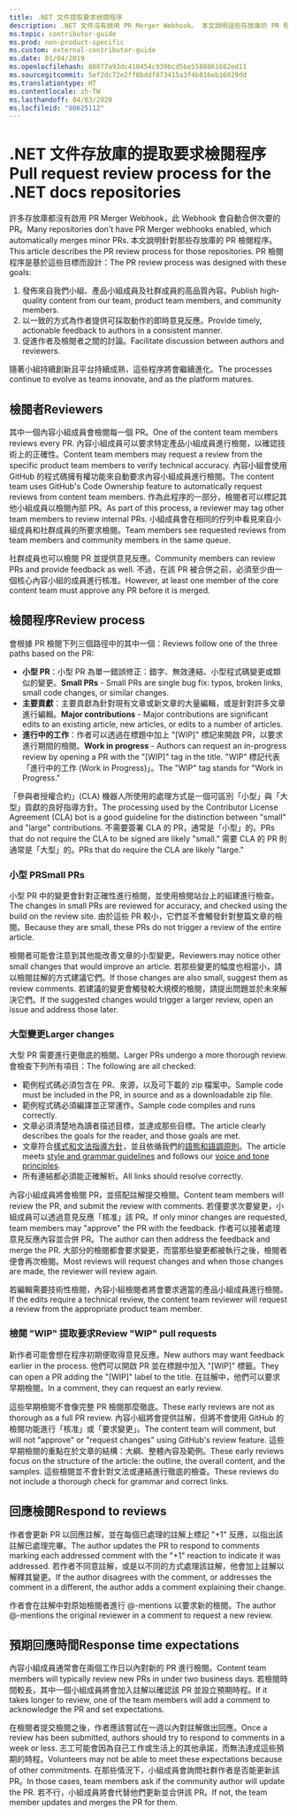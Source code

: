 ```yaml
---
title: .NET 文件提取要求檢閱程序
description: .NET 文件沒有啟用 PR Merger Webhook。 本文說明這些存放庫的 PR 程序
ms.topic: contributor-guide
ms.prod: non-product-specific
ms.custom: external-contributor-guide
ms.date: 01/04/2019
ms.openlocfilehash: 80877a93dc410454c939bcd5be5588861682ed11
ms.sourcegitcommit: 5ef2dc72e2ff8bddf873415a3f4b816eb16029dd
ms.translationtype: HT
ms.contentlocale: zh-TW
ms.lasthandoff: 04/03/2020
ms.locfileid: "80625112"
---
```

# <a name="pull-request-review-process-for-the-net-docs-repositories"></a><span data-ttu-id="658c3-104">.NET 文件存放庫的提取要求檢閱程序</span><span class="sxs-lookup"><span data-stu-id="658c3-104">Pull request review process for the .NET docs repositories</span></span>

<span data-ttu-id="658c3-105">許多存放庫都沒有啟用 PR Merger Webhook，此 Webhook 會自動合併次要的 PR。</span><span class="sxs-lookup"><span data-stu-id="658c3-105">Many repositories don't have PR Merger webhooks enabled, which automatically merges minor PRs.</span></span> <span data-ttu-id="658c3-106">本文說明針對那些存放庫的 PR 檢閱程序。</span><span class="sxs-lookup"><span data-stu-id="658c3-106">This article describes the PR review process for those repositories.</span></span> <span data-ttu-id="658c3-107">PR 檢閱程序是基於這些目標而設計：</span><span class="sxs-lookup"><span data-stu-id="658c3-107">The PR review process was designed with these goals:</span></span>

1. <span data-ttu-id="658c3-108">發佈來自我們小組、產品小組成員及社群成員的高品質內容。</span><span class="sxs-lookup"><span data-stu-id="658c3-108">Publish high-quality content from our team, product team members, and community members.</span></span>
1. <span data-ttu-id="658c3-109">以一致的方式為作者提供可採取動作的即時意見反應。</span><span class="sxs-lookup"><span data-stu-id="658c3-109">Provide timely, actionable feedback to authors in a consistent manner.</span></span>
1. <span data-ttu-id="658c3-110">促進作者及檢閱者之間的討論。</span><span class="sxs-lookup"><span data-stu-id="658c3-110">Facilitate discussion between authors and reviewers.</span></span>

<span data-ttu-id="658c3-111">隨著小組持續創新且平台持續成熟，這些程序將會繼續進化。</span><span class="sxs-lookup"><span data-stu-id="658c3-111">The processes continue to evolve as teams innovate, and as the platform matures.</span></span>

## <a name="reviewers"></a><span data-ttu-id="658c3-112">檢閱者</span><span class="sxs-lookup"><span data-stu-id="658c3-112">Reviewers</span></span>

<span data-ttu-id="658c3-113">其中一個內容小組成員會檢閱每一個 PR。</span><span class="sxs-lookup"><span data-stu-id="658c3-113">One of the content team members reviews every PR.</span></span> <span data-ttu-id="658c3-114">內容小組成員可以要求特定產品小組成員進行檢閱，以確認技術上的正確性。</span><span class="sxs-lookup"><span data-stu-id="658c3-114">Content team members may request a review from the specific product team members to verify technical accuracy.</span></span> <span data-ttu-id="658c3-115">內容小組會使用 GitHub 的程式碼擁有權功能來自動要求內容小組成員進行檢閱。</span><span class="sxs-lookup"><span data-stu-id="658c3-115">The content team uses GitHub's Code Ownership feature to automatically request reviews from content team members.</span></span> <span data-ttu-id="658c3-116">作為此程序的一部分，檢閱者可以標記其他小組成員以檢閱內部 PR。</span><span class="sxs-lookup"><span data-stu-id="658c3-116">As part of this process, a reviewer may tag other team members to review internal PRs.</span></span> <span data-ttu-id="658c3-117">小組成員會在相同的佇列中看見來自小組成員和社群成員的所要求檢閱。</span><span class="sxs-lookup"><span data-stu-id="658c3-117">Team members see requested reviews from team members and community members in the same queue.</span></span>

<span data-ttu-id="658c3-118">社群成員也可以檢閱 PR 並提供意見反應。</span><span class="sxs-lookup"><span data-stu-id="658c3-118">Community members can review PRs and provide feedback as well.</span></span> <span data-ttu-id="658c3-119">不過，在該 PR 被合併之前，必須至少由一個核心內容小組的成員進行核准。</span><span class="sxs-lookup"><span data-stu-id="658c3-119">However, at least one member of the core content team must approve any PR before it is merged.</span></span>

## <a name="review-process"></a><span data-ttu-id="658c3-120">檢閱程序</span><span class="sxs-lookup"><span data-stu-id="658c3-120">Review process</span></span>

<span data-ttu-id="658c3-121">會根據 PR 檢閱下列三個路徑中的其中一個：</span><span class="sxs-lookup"><span data-stu-id="658c3-121">Reviews follow one of the three paths based on the PR:</span></span>

- <span data-ttu-id="658c3-122">**小型 PR**：小型 PR 為單一錯誤修正：錯字、無效連結、小型程式碼變更或類似的變更。</span><span class="sxs-lookup"><span data-stu-id="658c3-122">**Small PRs** - Small PRs are single bug fix: typos, broken links, small code changes, or similar changes.</span></span>
- <span data-ttu-id="658c3-123">**主要貢獻**：主要貢獻為針對現有文章或新文章的大量編輯，或是針對許多文章進行編輯。</span><span class="sxs-lookup"><span data-stu-id="658c3-123">**Major contributions** - Major contributions are significant edits to an existing article, new articles, or edits to a number of articles.</span></span>
- <span data-ttu-id="658c3-124">**進行中的工作**：作者可以透過在標題中加上 "[WIP]" 標記來開啟 PR，以要求進行期間的檢閱。</span><span class="sxs-lookup"><span data-stu-id="658c3-124">**Work in progress** - Authors can request an in-progress review by opening a PR with the "[WIP]" tag in the title.</span></span> <span data-ttu-id="658c3-125">"WIP" 標記代表「進行中的工作 (Work in Progress)」。</span><span class="sxs-lookup"><span data-stu-id="658c3-125">The "WIP" tag stands for "Work in Progress."</span></span> 

<span data-ttu-id="658c3-126">「參與者授權合約」(CLA) 機器人所使用的處理方式是一個可區別「小型」與「大型」貢獻的良好指導方針。</span><span class="sxs-lookup"><span data-stu-id="658c3-126">The processing used by the Contributor License Agreement (CLA) bot is a good guideline for the distinction between "small" and "large" contributions.</span></span> <span data-ttu-id="658c3-127">不需要簽署 CLA 的 PR，通常是「小型」的。</span><span class="sxs-lookup"><span data-stu-id="658c3-127">PRs that do not require the CLA to be signed are likely "small."</span></span> <span data-ttu-id="658c3-128">需要 CLA 的 PR 則通常是「大型」的。</span><span class="sxs-lookup"><span data-stu-id="658c3-128">PRs that do require the CLA are likely "large."</span></span>

### <a name="small-prs"></a><span data-ttu-id="658c3-129">小型 PR</span><span class="sxs-lookup"><span data-stu-id="658c3-129">Small PRs</span></span>

<span data-ttu-id="658c3-130">小型 PR 中的變更會針對正確性進行檢閱，並使用檢閱站台上的組建進行檢查。</span><span class="sxs-lookup"><span data-stu-id="658c3-130">The changes in small PRs are reviewed for accuracy, and checked using the build on the review site.</span></span> <span data-ttu-id="658c3-131">由於這些 PR 較小，它們並不會觸發針對整篇文章的檢閱。</span><span class="sxs-lookup"><span data-stu-id="658c3-131">Because they are small, these PRs do not trigger a review of the entire article.</span></span> 

<span data-ttu-id="658c3-132">檢閱者可能會注意到其他能改善文章的小型變更。</span><span class="sxs-lookup"><span data-stu-id="658c3-132">Reviewers may notice other small changes that would improve an article.</span></span> <span data-ttu-id="658c3-133">若那些變更的幅度也相當小，請以檢閱註解的方式建議它們。</span><span class="sxs-lookup"><span data-stu-id="658c3-133">If those changes are also small, suggest them as review comments.</span></span> <span data-ttu-id="658c3-134">若建議的變更會觸發較大規模的檢閱，請提出問題並於未來解決它們。</span><span class="sxs-lookup"><span data-stu-id="658c3-134">If the suggested changes would trigger a larger review, open an issue and address those later.</span></span> 

### <a name="larger-changes"></a><span data-ttu-id="658c3-135">大型變更</span><span class="sxs-lookup"><span data-stu-id="658c3-135">Larger changes</span></span>

<span data-ttu-id="658c3-136">大型 PR 需要進行更徹底的檢閱。</span><span class="sxs-lookup"><span data-stu-id="658c3-136">Larger PRs undergo a more thorough review.</span></span> <span data-ttu-id="658c3-137">會檢查下列所有項目：</span><span class="sxs-lookup"><span data-stu-id="658c3-137">The following are all checked:</span></span>

- <span data-ttu-id="658c3-138">範例程式碼必須包含在 PR、來源，以及可下載的 zip 檔案中。</span><span class="sxs-lookup"><span data-stu-id="658c3-138">Sample code must be included in the PR, in source and as a downloadable zip file.</span></span>
- <span data-ttu-id="658c3-139">範例程式碼必須編譯並正常運作。</span><span class="sxs-lookup"><span data-stu-id="658c3-139">Sample code compiles and runs correctly.</span></span>
- <span data-ttu-id="658c3-140">文章必須清楚地為讀者描述目標，並達成那些目標。</span><span class="sxs-lookup"><span data-stu-id="658c3-140">The article clearly describes the goals for the reader, and those goals are met.</span></span>
- <span data-ttu-id="658c3-141">文章符合[樣式和文法指導方針](dotnet-style-guide.md)，並且依循我們的[語態和語調原則](dotnet-voice-tone.md)。</span><span class="sxs-lookup"><span data-stu-id="658c3-141">The article meets [style and grammar guidelines](dotnet-style-guide.md) and follows our [voice and tone principles](dotnet-voice-tone.md).</span></span>
- <span data-ttu-id="658c3-142">所有連結都必須能正確解析。</span><span class="sxs-lookup"><span data-stu-id="658c3-142">All links should resolve correctly.</span></span>

<span data-ttu-id="658c3-143">內容小組成員將會檢閱 PR，並搭配註解提交檢閱。</span><span class="sxs-lookup"><span data-stu-id="658c3-143">Content team members will review the PR, and submit the review with comments.</span></span> <span data-ttu-id="658c3-144">若僅要求次要變更，小組成員可以透過意見反應「核准」該 PR。</span><span class="sxs-lookup"><span data-stu-id="658c3-144">If only minor changes are requested, team members may "approve" the PR with the feedback.</span></span> <span data-ttu-id="658c3-145">作者可以接著處理意見反應內容並合併 PR。</span><span class="sxs-lookup"><span data-stu-id="658c3-145">The author can then address the feedback and merge the PR.</span></span> <span data-ttu-id="658c3-146">大部分的檢閱都會要求變更，而當那些變更都被執行之後，檢閱者便會再次檢閱。</span><span class="sxs-lookup"><span data-stu-id="658c3-146">Most reviews will request changes and when those changes are made, the reviewer will review again.</span></span>

<span data-ttu-id="658c3-147">若編輯需要技術性檢閱，內容小組檢閱者將會要求適當的產品小組成員進行檢閱。</span><span class="sxs-lookup"><span data-stu-id="658c3-147">If the edits require a technical review, the content team reviewer will request a review from the appropriate product team member.</span></span>

### <a name="review-wip-pull-requests"></a><span data-ttu-id="658c3-148">檢閱 "WIP" 提取要求</span><span class="sxs-lookup"><span data-stu-id="658c3-148">Review "WIP" pull requests</span></span>

<span data-ttu-id="658c3-149">新作者可能會想在程序初期便取得意見反應。</span><span class="sxs-lookup"><span data-stu-id="658c3-149">New authors may want feedback earlier in the process.</span></span> <span data-ttu-id="658c3-150">他們可以開啟 PR 並在標題中加入 "[WIP]" 標籤。</span><span class="sxs-lookup"><span data-stu-id="658c3-150">They can open a PR adding the "[WIP]" label to the title.</span></span> <span data-ttu-id="658c3-151">在註解中，他們可以要求早期檢閱。</span><span class="sxs-lookup"><span data-stu-id="658c3-151">In a comment, they can request an early review.</span></span>

<span data-ttu-id="658c3-152">這些早期檢閱不會像完整 PR 檢閱那麼徹底。</span><span class="sxs-lookup"><span data-stu-id="658c3-152">These early reviews are not as thorough as a full PR review.</span></span> <span data-ttu-id="658c3-153">內容小組將會提供註解，但將不會使用 GitHub 的檢閱功能進行「核准」或「要求變更」。</span><span class="sxs-lookup"><span data-stu-id="658c3-153">The content team will comment, but will not "approve" or "request changes" using GitHub's review feature.</span></span> <span data-ttu-id="658c3-154">這些早期檢閱的重點在於文章的結構：大綱、整體內容及範例。</span><span class="sxs-lookup"><span data-stu-id="658c3-154">These early reviews focus on the structure of the article: the outline, the overall content, and the samples.</span></span> <span data-ttu-id="658c3-155">這些檢閱並不會針對文法或連結進行徹底的檢查。</span><span class="sxs-lookup"><span data-stu-id="658c3-155">These reviews do not include a thorough check for grammar and correct links.</span></span>

## <a name="respond-to-reviews"></a><span data-ttu-id="658c3-156">回應檢閱</span><span class="sxs-lookup"><span data-stu-id="658c3-156">Respond to reviews</span></span>

<span data-ttu-id="658c3-157">作者會更新 PR 以回應註解，並在每個已處理的註解上標記 "+1" 反應，以指出該註解已處理完畢。</span><span class="sxs-lookup"><span data-stu-id="658c3-157">The author updates the PR to respond to comments marking each addressed comment with the "+1" reaction to indicate it was addressed.</span></span> <span data-ttu-id="658c3-158">若作者不同意註解，或是以不同的方式處理該註解，他會加上註解以解釋其變更。</span><span class="sxs-lookup"><span data-stu-id="658c3-158">If the author disagrees with the comment, or addresses the comment in a different, the author adds a comment explaining their change.</span></span>

<span data-ttu-id="658c3-159">作者會在註解中對原始檢閱者進行 @-mentions 以要求新的檢閱。</span><span class="sxs-lookup"><span data-stu-id="658c3-159">The author @-mentions the original reviewer in a comment to request a new review.</span></span> 

## <a name="response-time-expectations"></a><span data-ttu-id="658c3-160">預期回應時間</span><span class="sxs-lookup"><span data-stu-id="658c3-160">Response time expectations</span></span>

<span data-ttu-id="658c3-161">內容小組成員通常會在兩個工作日以內對新的 PR 進行檢閱。</span><span class="sxs-lookup"><span data-stu-id="658c3-161">Content team members will typically review new PRs in under two business days.</span></span> <span data-ttu-id="658c3-162">若檢閱時間較長，其中一個小組成員將會加入註解以確認該 PR 並設立預期時程。</span><span class="sxs-lookup"><span data-stu-id="658c3-162">If it takes longer to review, one of the team members will add a comment to acknowledge the PR and set expectations.</span></span>

<span data-ttu-id="658c3-163">在檢閱者提交檢閱之後，作者應該嘗試在一週以內對註解做出回應。</span><span class="sxs-lookup"><span data-stu-id="658c3-163">Once a review has been submitted, authors should try to respond to comments in a week or less.</span></span> <span data-ttu-id="658c3-164">志工可能會因為自己工作或生活上的其他承諾，而無法達成這些預期的時程。</span><span class="sxs-lookup"><span data-stu-id="658c3-164">Volunteers may not be able to meet these expectations because of other commitments.</span></span> <span data-ttu-id="658c3-165">在那些情況下，小組成員會詢問社群作者是否能更新該 PR。</span><span class="sxs-lookup"><span data-stu-id="658c3-165">In those cases, team members ask if the community author will update the PR.</span></span> <span data-ttu-id="658c3-166">若不行，小組成員將會代替他們更新並合併該 PR。</span><span class="sxs-lookup"><span data-stu-id="658c3-166">If not, the team member updates and merges the PR for them.</span></span>

